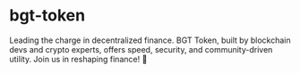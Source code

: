 # bgt-token
Leading the charge in decentralized finance. BGT Token, built by blockchain devs and crypto experts, offers speed, security, and community-driven utility. Join us in reshaping finance! 🚀
